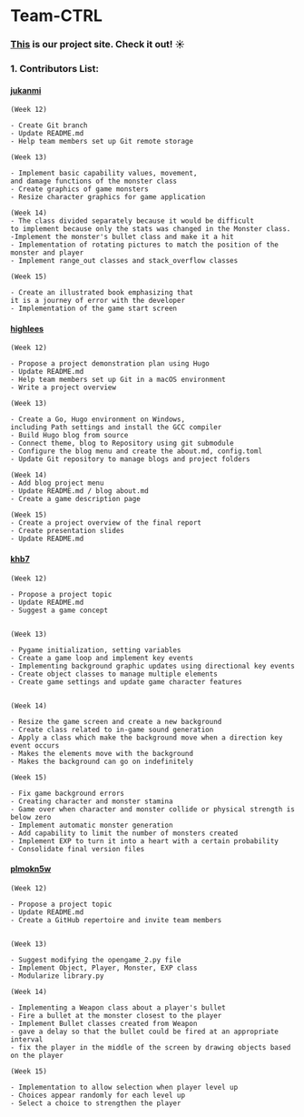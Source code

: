 # Team-CTRL

### [This](https://plmokn5w.github.io/project/) is our project site. Check it out! :sunny:

### 1. Contributors List:
#### [jukanmi](https://github.com/jukanmi)

	(Week 12)
	
	- Create Git branch
	- Update README.md
	- Help team members set up Git remote storage
	
	(Week 13)
	
	- Implement basic capability values, movement, 
	and damage functions of the monster class
	- Create graphics of game monsters
	- Resize character graphics for game application
	
	(Week 14)
	- The class divided separately because it would be difficult 
	to implement because only the stats was changed in the Monster class.
	-Implement the monster's bullet class and make it a hit
	- Implementation of rotating pictures to match the position of the monster and player
	- Implement range_out classes and stack_overflow classes
	
	(Week 15)
	
	- Create an illustrated book emphasizing that 
	it is a journey of error with the developer
	- Implementation of the game start screen
	

#### [highlees](https://github.com/highlees)

	(Week 12)
	
	- Propose a project demonstration plan using Hugo
	- Update README.md
	- Help team members set up Git in a macOS environment
	- Write a project overview
	
	(Week 13)
	
	- Create a Go, Hugo environment on Windows, 
	including Path settings and install the GCC compiler
	- Build Hugo blog from source
	- Connect theme, blog to Repository using git submodule
	- Configure the blog menu and create the about.md, config.toml
	- Update Git repository to manage blogs and project folders
	
	(Week 14)
	- Add blog project menu
	- Update README.md / blog about.md
	- Create a game description page
	
	(Week 15)
	- Create a project overview of the final report
	- Create presentation slides
	- Update README.md
	
	
#### [khb7](https://github.com/khb7)

	(Week 12)
	
	- Propose a project topic
	- Update README.md
	- Suggest a game concept
	
	
	(Week 13)
	
	- Pygame initialization, setting variables
	- Create a game loop and implement key events
	- Implementing background graphic updates using directional key events
	- Create object classes to manage multiple elements
	- Create game settings and update game character features
	
	
	(Week 14)
	
	- Resize the game screen and create a new background
	- Create class related to in-game sound generation
	- Apply a class which make the background move when a direction key event occurs
	- Makes the elements move with the background
	- Makes the background can go on indefinitely
	
	(Week 15)
	
	- Fix game background errors
	- Creating character and monster stamina
	- Game over when character and monster collide or physical strength is below zero
	- Implement automatic monster generation
	- Add capability to limit the number of monsters created
	- Implement EXP to turn it into a heart with a certain probability
	- Consolidate final version files
	

#### [plmokn5w](https://github.com/plmokn5w)

	(Week 12)
	
	- Propose a project topic
	- Update README.md
	- Create a GitHub repertoire and invite team members
	
	
	(Week 13)
	
	- Suggest modifying the opengame_2.py file
	- Implement Object, Player, Monster, EXP class
	- Modularize library.py

	(Week 14)

	- Implementing a Weapon class about a player's bullet
	- Fire a bullet at the monster closest to the player
	- Implement Bullet classes created from Weapon
	- gave a delay so that the bullet could be fired at an appropriate interval
	- fix the player in the middle of the screen by drawing objects based on the player
	
	(Week 15)
	
	- Implementation to allow selection when player level up
	- Choices appear randomly for each level up
	- Select a choice to strengthen the player
